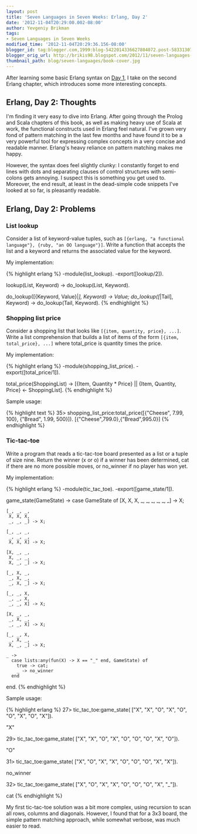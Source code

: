 ```yaml
---
layout: post
title: 'Seven Languages in Seven Weeks: Erlang, Day 2'
date: '2012-11-04T20:29:00.002-08:00'
author: Yevgeniy Brikman
tags:
- Seven Languages in Seven Weeks
modified_time: '2012-11-04T20:29:36.156-08:00'
blogger_id: tag:blogger.com,1999:blog-5422014336627804072.post-5833130757249896035
blogger_orig_url: http://brikis98.blogspot.com/2012/11/seven-languages-in-seven-weeks-erlang_4.html
thumbnail_path: blog/seven-languages/book-cover.jpg
---
```


After learning some basic Erlang syntax on [Day 
1](http://www.ybrikman.com/writing/2012/11/04/seven-languages-in-seven-weeks-erlang/), 
I take on the second Erlang chapter, which introduces some more interesting 
concepts. 

## Erlang, Day 2: Thoughts 

I'm finding it very easy to dive into Erlang. After going through the Prolog 
and Scala chapters of this book, as well as making heavy use of Scala at work, 
the functional constructs used in Erlang feel natural. I've grown very fond of 
pattern matching in the last few months and have found it to be a very 
powerful tool for expressing complex concepts in a very concise and readable 
manner. Erlang's heavy reliance on pattern matching makes me happy. 

However, the syntax does feel slightly clunky: I constantly forget to end 
lines with dots and separating clauses of control structures with semi-colons 
gets annoying. I suspect this is something you get used to. Moreover, the end 
result, at least in the dead-simple code snippets I've looked at so far, is 
pleasantly readable. 

## Erlang, Day 2: Problems 

### List lookup 

Consider a list of keyword-value tuples, such as 
`[{erlang, "a functional language"}, {ruby, "an OO language"}]`. Write a 
function that accepts the list and a keyword and returns the associated value 
for the keyword. 

My implementation: 

{% highlight erlang %}
-module(list_lookup).
-export([lookup/2]).
 
lookup(List, Keyword) -> do_lookup(List, Keyword).
 
do_lookup([{Keyword, Value}|_], Keyword) -> Value;
do_lookup([_|Tail], Keyword) -> do_lookup(Tail, Keyword).
{% endhighlight %}

### Shopping list price 

Consider a shopping list that looks like 
`[{item, quantity, price}, ...]`. Write a list comprehension that builds a 
list of items of the form `[{item, total_price}, ...]` where total_price is 
quantity times the price. 

My implementation: 

{% highlight erlang %}
-module(shopping_list_price).
-export([total_price/1]).

total_price(ShoppingList) -> [{Item, Quantity * Price} || {Item, Quantity, Price} <- ShoppingList].
{% endhighlight %}

Sample usage: 

{% highlight text %}
35> shopping_list_price:total_price([{"Cheese", 7.99, 100}, {"Bread", 1.99, 500}]).
[{"Cheese",799.0},{"Bread",995.0}]
{% endhighlight %}

### Tic-tac-toe 
 
Write a program that reads a tic-tac-toe board presented as a list or a 
tuple of size nine. Return the winner (x or o) if a winner has been 
determined, cat if there are no more possible moves, or no_winner if no player 
has won yet. 

My implementation: 

{% highlight erlang %}
-module(tic_tac_toe).
-export([game_state/1]).
 
game_state(GameState) -> 
  case GameState of 
    [X, X, X, 
     _, _, _, 
     _, _, _] -> X;
   
    [_, _, _, 
     X, X, X, 
     _, _, _] -> X;
   
    [_, _, _, 
     _, _, _, 
     X, X, X] -> X;
   
    [X, _, _, 
     X, _, _, 
     X, _, _] -> X;
   
    [_, X, _, 
     _, X, _, 
     _, X, _] -> X;
   
    [_, _, X, 
     _, _, X, 
     _, _, X] -> X;
   
    [X, _, _, 
     _, X, _, 
     _, _, X] -> X;
   
    [_, _, X, 
     _, X, _, 
     X, _, _] -> X;
   
    _ -> 
      case lists:any(fun(X) -> X == "_" end, GameState) of
        true -> cat;
        _ -> no_winner
      end
  end.
{% endhighlight %}

Sample usage: 

{% highlight erlang %}
27> tic_tac_toe:game_state(
["X", "X", "O", 
 "X", "O", "O", 
 "X", "O", "X"]).
 
"X"
 
29> tic_tac_toe:game_state(
["X", "X", "O", 
 "X", "O", "O", 
 "O", "X", "O"]).
 
"O"
 
 
31> tic_tac_toe:game_state(
["X", "O", "X", 
 "X", "O", "O", 
 "O", "X", "X"]).
 
no_winner
 
32> tic_tac_toe:game_state(
["X", "O", "X", 
 "X", "O", "O", 
 "O", "X", "_"]).
 
cat
{% endhighlight %}

My first tic-tac-toe solution was a bit more complex, using recursion to scan 
all rows, columns and diagonals. However, I found that for a 3x3 board, the 
simple pattern matching approach, while somewhat verbose, was much easier to 
read. 
